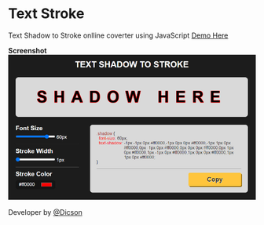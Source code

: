 # Text Stroke
Text Shadow to Stroke onlline coverter using JavaScript [Demo Here](http://dicson.in/widget/text-stroke)

**Screenshot**
![](img/text-stroke.jpg)

Developer by [@Dicson](http://dicson.in)